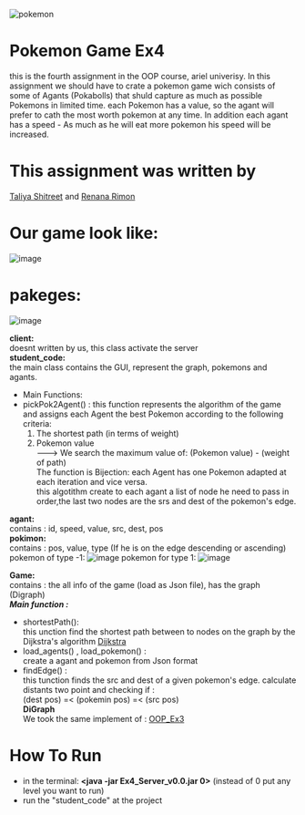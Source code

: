 ![pokemon](https://user-images.githubusercontent.com/77111035/148031517-120da067-3d9b-412a-b3a5-6341ee62a560.gif)
# Pokemon Game Ex4
this is the fourth assignment in the OOP course, ariel univerisy. In this assignment we should have to crate a pokemon game wich consists of some of Agants (Pokabolls)
that shuld capture as much as possible Pokemons in limited time. each Pokemon has a value, so the agant will prefer to cath the most worth pokemon at any time.
In addition each agant has a speed - As much as he will eat more pokemon his speed will be increased.

# This assignment was written by
 [Taliya Shitreet](https://github.com/taliyashitreet "Profile") and  [Renana Rimon](https://github.com/renanarimon "Profile")
 # Our game look like:
 ![image](https://user-images.githubusercontent.com/77155986/148064039-d6e8ae69-1703-446d-b4c4-e24ee1fb6019.png)

 
# pakeges: 
![image](https://user-images.githubusercontent.com/77111035/148047663-434ce3f6-d5c2-42a5-a4dc-9e87362d4deb.png)

**client:**  <br />
doesnt written by us, this class activate the server  <br />
**student_code:**  <br />
the main class contains the GUI, represent the graph, pokemons and agants. <br />
- Main Functions: <br />
- pickPok2Agent() : this function represents the algorithm of the game and assigns each Agent the best Pokemon according to the following criteria:<br />
  1. The shortest path (in terms of weight) <br />
  2. Pokemon value <br />
  ---> We search the maximum value of:  (Pokemon value) - (weight of path) <br />
  The function is Bijection: each Agent has one Pokemon adapted at each iteration and vice versa. <br />
  this algotithm create to each agant a list of node he need to pass in order,the last two nodes are the srs and dest of the pokemon's edge. <br />

**agant:**  <br />
contains : id, speed, value, src, dest, pos  <br />
**pokimon:**  <br />
contains : pos, value, type (If he is on the edge descending or ascending)   <br />
pokemon of type -1:
![image](https://user-images.githubusercontent.com/77111035/148059918-c4a8af4d-3757-4b98-b7e7-13b5728a9f5a.png)
pokemon for type 1:
![image](https://user-images.githubusercontent.com/77111035/148059965-2d6eae9a-3937-45f8-83e6-0e19a8bab782.png)

**Game:**  <br />
contains : the all info of the game (load as Json file), has the graph (Digraph)  <br />
***Main function :***  <br />
- shortestPath(): <br />
this unction find the shortest path between to nodes on the graph by the Dijkstra's algorithm [Dijkstra](https://en.wikipedia.org/wiki/Dijkstra%27s_algorithm) 
- load_agents() , load_pokemon() :  <br />
  create a agant and pokemon from Json format <br />
- findEdge() :<br />
  this tunction finds the src and dest of a given pokemon's edge. calculate distants two point and checking if : <br />
  (dest pos) =< (pokemin pos) =< (src pos) <br />
**DiGraph**  <br />
We took the same implement of : [OOP_Ex3](https://github.com/taliyashitreet/OOP_Ex3)
# How To Run
- in the terminal: __<java -jar Ex4_Server_v0.0.jar 0>__ (instead of 0 put any level you want to run)
- run the "student_code" at the project
